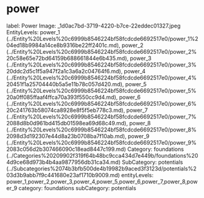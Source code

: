 # power

label: Power
Image: _1d0ac7bd-3719-4220-b7ce-22eddec01327.jpeg
EntityLevels: power_1 (../Entity%20Levels%20c6999b8546224bf58fcdcde6692517e0/power_1%204ed18b9984a14ce8b9316be22ff2401c.md), power_2 (../Entity%20Levels%20c6999b8546224bf58fcdcde6692517e0/power_2%20c58e65e72bd64159b688661844e6b435.md), power_3 (../Entity%20Levels%20c6999b8546224bf58fcdcde6692517e0/power_3%20ddc2d5c1f5a947f2a1c3a6a2c04764f6.md), power_4 (../Entity%20Levels%20c6999b8546224bf58fcdcde6692517e0/power_4%20451f1a25704440b5a5e11b78c057d420.md), power_5 (../Entity%20Levels%20c6999b8546224bf58fcdcde6692517e0/power_5%20a0ff085ffaaf4ffca70a393f550cc9d4.md), power_6 (../Entity%20Levels%20c6999b8546224bf58fcdcde6692517e0/power_6%20c241763b58074ca8928e8f5f5eb778c3.md), power_7 (../Entity%20Levels%20c6999b8546224bf58fcdcde6692517e0/power_7%2088d8b0d961bd415db01598ea69d68c49.md), power_8 (../Entity%20Levels%20c6999b8546224bf58fcdcde6692517e0/power_8%2098d3d192307e44d8a23b0708ba7f10ab.md), power_9 (../Entity%20Levels%20c6999b8546224bf58fcdcde6692517e0/power_9%2083c056d2b307466090c18ead8447c199.md)
Category: foundations (../Categories%20209902f319f64b48bc9cca434d7e449b/foundations%204d9ce68d973b4b4aa9877956db31ca34.md)
SubCategory: potentials (../Subcategories%2074b3bfb500de4b19982b9aced3f3123d/potentials%203d3b9abb7f9c441680e23af1710b9009.md)
entityLevels: power_1,power_2,power_3,power_4,power_5,power_6,power_7,power_8,power_9
category: foundations
subCategory: potentials

[](power%2017a2e14c8e0641d8a62391f7325773da/Untitled%20ee651602c99442e8934042f6e0831fa7.md)